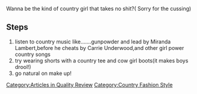 Wanna be the kind of country girl that takes no shit?( Sorry for the
cussing)

## Steps

1.  listen to country music like.......gunpowder and lead by Miranda
    Lambert,before he cheats by Carrie Underwood,and other girl power
    country songs
2.  try wearing shorts with a country tee and cow girl boots(it makes
    boys drool!)
3.  go natural on make up!

[Category:Articles in Quality
Review](Category:Articles_in_Quality_Review "wikilink")
[Category:Country Fashion
Style](Category:Country_Fashion_Style "wikilink")